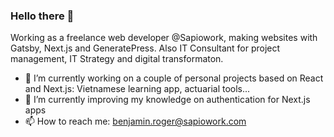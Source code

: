 ### Hello there 👋

Working as a freelance web developer @Sapiowork, making websites with Gatsby, Next.js and GeneratePress.
Also IT Consultant for project management, IT Strategy and digital transformaton.

- 🔭 I’m currently working on a couple of personal projects based on React and Next.js: Vietnamese learning app, actuarial tools...
- 🌱 I’m currently improving my knowledge on authentication for Next.js apps
- 📫 How to reach me: benjamin.roger@sapiowork.com
